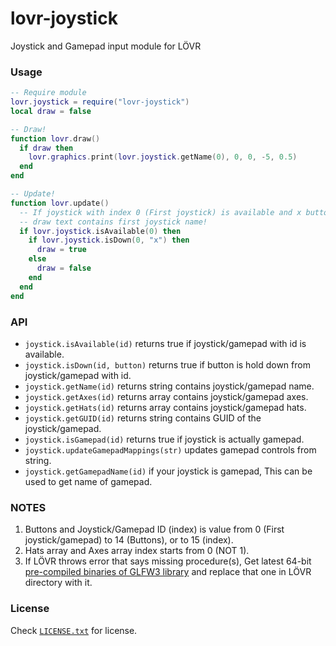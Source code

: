 # lovr-joystick

Joystick and Gamepad input module for LÖVR

### Usage

```lua
-- Require module
lovr.joystick = require("lovr-joystick")
local draw = false

-- Draw!
function lovr.draw()
  if draw then
    lovr.graphics.print(lovr.joystick.getName(0), 0, 0, -5, 0.5)
  end
end

-- Update!
function lovr.update()
  -- If joystick with index 0 (First joystick) is available and x button pressed then
  -- draw text contains first joystick name!
  if lovr.joystick.isAvailable(0) then
    if lovr.joystick.isDown(0, "x") then
      draw = true
    else
      draw = false
    end
  end
end
```

### API

- `joystick.isAvailable(id)` returns true if joystick/gamepad with id is available.
- `joystick.isDown(id, button)` returns true if button is hold down from joystick/gamepad with id.
- `joystick.getName(id)` returns string contains joystick/gamepad name.
- `joystick.getAxes(id)` returns array contains joystick/gamepad axes.
- `joystick.getHats(id)` returns array contains joystick/gamepad hats.
- `joystick.getGUID(id)` returns string contains GUID of the joystick/gamepad.
- `joystick.isGamepad(id)` returns true if joystick is actually gamepad.
- `joystick.updateGamepadMappings(str)` updates gamepad controls from string.
- `joystick.getGamepadName(id)` if your joystick is gamepad, This can be used to get name of gamepad.

### NOTES

1. Buttons and Joystick/Gamepad ID (index) is value from 0 (First joystick/gamepad) to 14 (Buttons), or to 15 (index).
2. Hats array and Axes array index starts from 0 (NOT 1).
3. If LÖVR throws error that says missing procedure(s), Get latest 64-bit [pre-compiled binaries of GLFW3 library](https://www.glfw.org/download.html) and replace that one in LÖVR directory with it.

### License

Check [`LICENSE.txt`](https://github.com/Rabios/lovr-joystick/blob/master/LICENSE.txt) for license.
